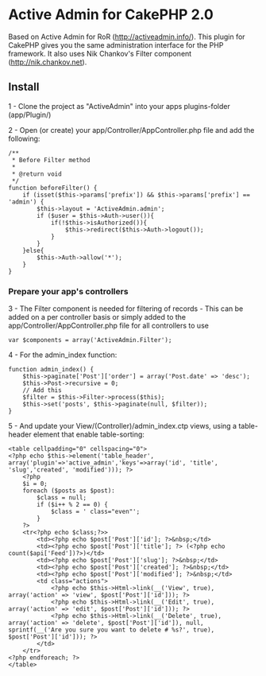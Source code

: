 # Active Admin for CakePHP 2.0

Based on Active Admin for RoR (http://activeadmin.info/). This plugin for CakePHP gives you the same administration interface for the PHP framework. It also uses Nik Chankov's Filter component (http://nik.chankov.net).

## Install

1 - Clone the project as "ActiveAdmin" into your apps plugins-folder (app/Plugin/)

2 - Open (or create) your app/Controller/AppController.php file and add the following:

    /**
     * Before Filter method
     *
     * @return void
     */
    function beforeFilter() {
        if (isset($this->params['prefix']) && $this->params['prefix'] == 'admin') {
            $this->layout = 'ActiveAdmin.admin';
            if ($user = $this->Auth->user()){
                if(!$this->isAuthorized()){
                    $this->redirect($this->Auth->logout());
                }
            }
        }else{
            $this->Auth->allow('*');
        }
    }

### Prepare your app's controllers

3 - The Filter component is needed for filtering of records - This can be added on a per controller basis
or simply added to the app/Controller/AppController.php file for all controllers to use

    var $components = array('ActiveAdmin.Filter');

4 - For the admin_index function:

    function admin_index() {
        $this->paginate['Post']['order'] = array('Post.date' => 'desc');
        $this->Post->recursive = 0;
        // Add this 
        $filter = $this->Filter->process($this);
        $this->set('posts', $this->paginate(null, $filter));
    }

5 - And update your View/(Controller)/admin_index.ctp views, using a table-header element that enable table-sorting:

    <table cellpadding="0" cellspacing="0">
    <?php echo $this->element('table_header', array('plugin'=>'active_admin','keys'=>array('id', 'title', 'slug','created', 'modified'))); ?>
    	<?php
    	$i = 0;
    	foreach ($posts as $post):
    		$class = null;
    		if ($i++ % 2 == 0) {
    			$class = ' class="even"';
    		}
    	?>
    	<tr<?php echo $class;?>>
    		<td><?php echo $post['Post']['id']; ?>&nbsp;</td>
    		<td><?php echo $post['Post']['title']; ?> (<?php echo count($api['Feed'])?>)</td>
    		<td><?php echo $post['Post']['slug']; ?>&nbsp;</td>
    		<td><?php echo $post['Post']['created']; ?>&nbsp;</td>
    		<td><?php echo $post['Post']['modified']; ?>&nbsp;</td>
    		<td class="actions">
    			<?php echo $this->Html->link(__('View', true), array('action' => 'view', $post['Post']['id'])); ?>
    			<?php echo $this->Html->link(__('Edit', true), array('action' => 'edit', $post['Post']['id'])); ?>
    			<?php echo $this->Html->link(__('Delete', true), array('action' => 'delete', $post['Post']['id']), null, sprintf(__('Are you sure you want to delete # %s?', true), $post['Post']['id'])); ?>
    		</td>
    	</tr>
    <?php endforeach; ?>
    </table>